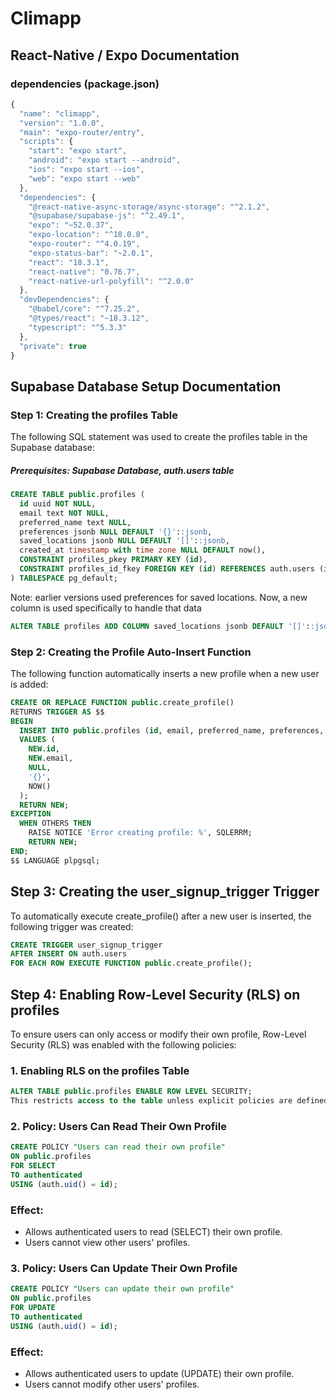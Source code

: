 # Climapp

## React-Native / Expo Documentation

### dependencies (package.json)
```javascript
{
  "name": "climapp",
  "version": "1.0.0",
  "main": "expo-router/entry",
  "scripts": {
    "start": "expo start",
    "android": "expo start --android",
    "ios": "expo start --ios",
    "web": "expo start --web"
  },
  "dependencies": {
    "@react-native-async-storage/async-storage": "^2.1.2",
    "@supabase/supabase-js": "^2.49.1",
    "expo": "~52.0.37",
    "expo-location": "^18.0.8",
    "expo-router": "^4.0.19",
    "expo-status-bar": "~2.0.1",
    "react": "18.3.1",
    "react-native": "0.76.7",
    "react-native-url-polyfill": "^2.0.0"
  },
  "devDependencies": {
    "@babel/core": "^7.25.2",
    "@types/react": "~18.3.12",
    "typescript": "^5.3.3"
  },
  "private": true
}
```

## Supabase Database Setup Documentation
### Step 1: Creating the profiles Table
The following SQL statement was used to create the profiles table in the Supabase database:

##### Prerequisites: Supabase Database, auth.users table  
```sql
CREATE TABLE public.profiles (
  id uuid NOT NULL,
  email text NOT NULL,
  preferred_name text NULL,
  preferences jsonb NULL DEFAULT '{}'::jsonb,
  saved_locations jsonb NULL DEFAULT '[]'::jsonb,
  created_at timestamp with time zone NULL DEFAULT now(),
  CONSTRAINT profiles_pkey PRIMARY KEY (id),
  CONSTRAINT profiles_id_fkey FOREIGN KEY (id) REFERENCES auth.users (id) ON DELETE CASCADE
) TABLESPACE pg_default;

```

Note:  earlier versions used preferences for saved locations. Now, a new column is used specifically to handle that data

```sql
ALTER TABLE profiles ADD COLUMN saved_locations jsonb DEFAULT '[]'::jsonb;
```

### Step 2: Creating the Profile Auto-Insert Function
The following function automatically inserts a new profile when a new user is added:
```sql
CREATE OR REPLACE FUNCTION public.create_profile()
RETURNS TRIGGER AS $$
BEGIN
  INSERT INTO public.profiles (id, email, preferred_name, preferences, created_at)
  VALUES (
    NEW.id,
    NEW.email,
    NULL, 
    '{}', 
    NOW() 
  );
  RETURN NEW;
EXCEPTION
  WHEN OTHERS THEN
    RAISE NOTICE 'Error creating profile: %', SQLERRM; 
    RETURN NEW; 
END;
$$ LANGUAGE plpgsql;
```

## Step 3: Creating the user_signup_trigger Trigger
To automatically execute create_profile() after a new user is inserted, the following trigger was created:

```sql
CREATE TRIGGER user_signup_trigger
AFTER INSERT ON auth.users
FOR EACH ROW EXECUTE FUNCTION public.create_profile();
```

## Step 4: Enabling Row-Level Security (RLS) on profiles
To ensure users can only access or modify their own profile, Row-Level Security (RLS) was enabled with the following policies:

### 1. Enabling RLS on the profiles Table
```sql
ALTER TABLE public.profiles ENABLE ROW LEVEL SECURITY;
This restricts access to the table unless explicit policies are defined.
```

### 2. Policy: Users Can Read Their Own Profile
```sql
CREATE POLICY "Users can read their own profile"
ON public.profiles
FOR SELECT
TO authenticated
USING (auth.uid() = id);
```
### Effect:

- Allows authenticated users to read (SELECT) their own profile.
- Users cannot view other users' profiles.

### 3. Policy: Users Can Update Their Own Profile
```sql
CREATE POLICY "Users can update their own profile"
ON public.profiles
FOR UPDATE
TO authenticated
USING (auth.uid() = id);
``` 
### Effect:
- Allows authenticated users to update (UPDATE) their own profile.
- Users cannot modify other users' profiles.
